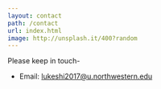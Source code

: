 ```yaml
---
layout: contact
path: /contact
url: index.html
image: http://unsplash.it/400?random
---
```


Please keep in touch-

* Email: lukeshi2017@u.northwestern.edu

